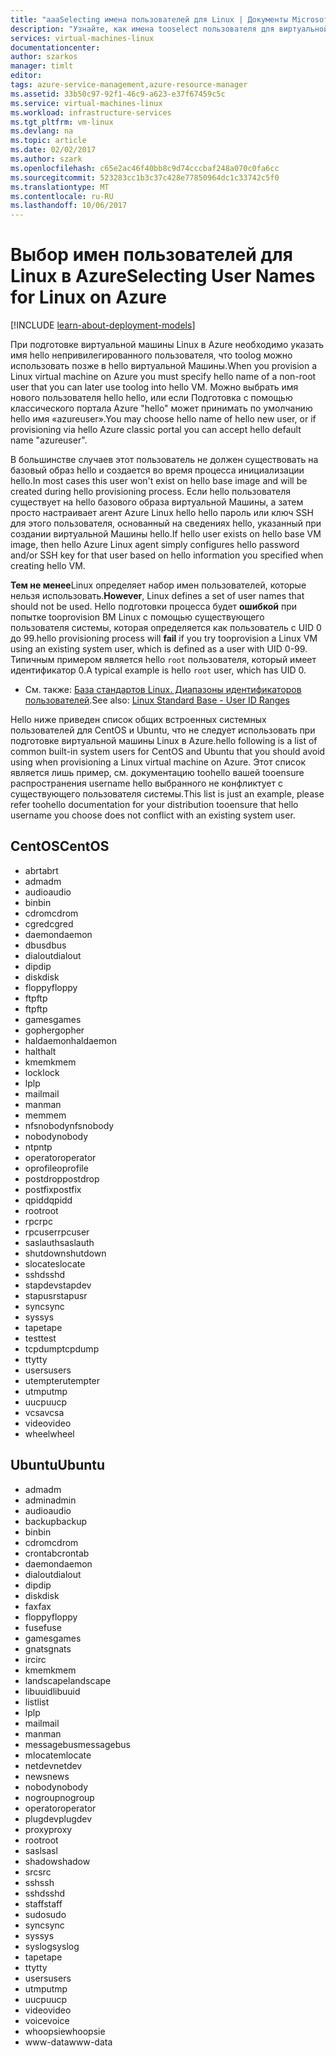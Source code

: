 ```yaml
---
title: "aaaSelecting имена пользователей для Linux | Документы Microsoft"
description: "Узнайте, как имена tooselect пользователя для виртуальной машины Linux в Azure."
services: virtual-machines-linux
documentationcenter: 
author: szarkos
manager: timlt
editor: 
tags: azure-service-management,azure-resource-manager
ms.assetid: 33b50c97-92f1-46c9-a623-e37f67459c5c
ms.service: virtual-machines-linux
ms.workload: infrastructure-services
ms.tgt_pltfrm: vm-linux
ms.devlang: na
ms.topic: article
ms.date: 02/02/2017
ms.author: szark
ms.openlocfilehash: c65e2ac46f40bb8c9d74cccbaf248a070c0fa6cc
ms.sourcegitcommit: 523283cc1b3c37c428e77850964dc1c33742c5f0
ms.translationtype: MT
ms.contentlocale: ru-RU
ms.lasthandoff: 10/06/2017
---
```

# <a name="selecting-user-names-for-linux-on-azure"></a><span data-ttu-id="bf5e3-103">Выбор имен пользователей для Linux в Azure</span><span class="sxs-lookup"><span data-stu-id="bf5e3-103">Selecting User Names for Linux on Azure</span></span>
[!INCLUDE [learn-about-deployment-models](../../../includes/learn-about-deployment-models-both-include.md)]

<span data-ttu-id="bf5e3-104">При подготовке виртуальной машины Linux в Azure необходимо указать имя hello непривилегированного пользователя, что toolog можно использовать позже в hello виртуальной Машины.</span><span class="sxs-lookup"><span data-stu-id="bf5e3-104">When you provision a Linux virtual machine on Azure you must specify hello name of a non-root user that you can later use toolog into hello VM.</span></span> <span data-ttu-id="bf5e3-105">Можно выбрать имя нового пользователя hello hello, или если Подготовка с помощью классического портала Azure "hello" может принимать по умолчанию hello имя «azureuser».</span><span class="sxs-lookup"><span data-stu-id="bf5e3-105">You may choose hello name of hello new user, or if provisioning via hello Azure classic portal you can accept hello default name "azureuser".</span></span>

<span data-ttu-id="bf5e3-106">В большинстве случаев этот пользователь не должен существовать на базовый образ hello и создается во время процесса инициализации hello.</span><span class="sxs-lookup"><span data-stu-id="bf5e3-106">In most cases this user won't exist on hello base image and will be created during hello provisioning process.</span></span> <span data-ttu-id="bf5e3-107">Если hello пользователя существует на hello базового образа виртуальной Машины, а затем просто настраивает агент Azure Linux hello hello пароль или ключ SSH для этого пользователя, основанный на сведениях hello, указанный при создании виртуальной Машины hello.</span><span class="sxs-lookup"><span data-stu-id="bf5e3-107">If hello user exists on hello base VM image, then hello Azure Linux agent simply configures hello password and/or SSH key for that user based on hello information you specified when creating hello VM.</span></span>

<span data-ttu-id="bf5e3-108">**Тем не менее**Linux определяет набор имен пользователей, которые нельзя использовать.</span><span class="sxs-lookup"><span data-stu-id="bf5e3-108">**However**, Linux defines a set of user names that should not be used.</span></span> <span data-ttu-id="bf5e3-109">Hello подготовки процесса будет **ошибкой** при попытке tooprovision ВМ Linux с помощью существующего пользователя системы, которая определяется как пользователь с UID 0 до 99.</span><span class="sxs-lookup"><span data-stu-id="bf5e3-109">hello provisioning process will **fail** if you try tooprovision a Linux VM using an existing system user, which is defined as a user with UID 0-99.</span></span> <span data-ttu-id="bf5e3-110">Типичным примером является hello `root` пользователя, который имеет идентификатор 0.</span><span class="sxs-lookup"><span data-stu-id="bf5e3-110">A typical example is hello `root` user, which has UID 0.</span></span>

* <span data-ttu-id="bf5e3-111">См. также: [База стандартов Linux. Диапазоны идентификаторов пользователей](http://refspecs.linuxfoundation.org/LSB_4.1.0/LSB-Core-generic/LSB-Core-generic/uidrange.html).</span><span class="sxs-lookup"><span data-stu-id="bf5e3-111">See also: [Linux Standard Base - User ID Ranges](http://refspecs.linuxfoundation.org/LSB_4.1.0/LSB-Core-generic/LSB-Core-generic/uidrange.html)</span></span>

<span data-ttu-id="bf5e3-112">Hello ниже приведен список общих встроенных системных пользователей для CentOS и Ubuntu, что не следует использовать при подготовке виртуальной машины Linux в Azure.</span><span class="sxs-lookup"><span data-stu-id="bf5e3-112">hello following is a list of common built-in system users for CentOS and Ubuntu that you should avoid using when provisioning a Linux virtual machine on Azure.</span></span> <span data-ttu-id="bf5e3-113">Этот список является лишь пример, см. документацию toohello вашей tooensure распространения username hello выбранного не конфликтует с существующего пользователя системы.</span><span class="sxs-lookup"><span data-stu-id="bf5e3-113">This list is just an example, please refer toohello documentation for your distribution tooensure that hello username you choose does not conflict with an existing system user.</span></span>

## <a name="centos"></a><span data-ttu-id="bf5e3-114">CentOS</span><span class="sxs-lookup"><span data-stu-id="bf5e3-114">CentOS</span></span>
* <span data-ttu-id="bf5e3-115">abrt</span><span class="sxs-lookup"><span data-stu-id="bf5e3-115">abrt</span></span>
* <span data-ttu-id="bf5e3-116">adm</span><span class="sxs-lookup"><span data-stu-id="bf5e3-116">adm</span></span>
* <span data-ttu-id="bf5e3-117">audio</span><span class="sxs-lookup"><span data-stu-id="bf5e3-117">audio</span></span>
* <span data-ttu-id="bf5e3-118">bin</span><span class="sxs-lookup"><span data-stu-id="bf5e3-118">bin</span></span>
* <span data-ttu-id="bf5e3-119">cdrom</span><span class="sxs-lookup"><span data-stu-id="bf5e3-119">cdrom</span></span>
* <span data-ttu-id="bf5e3-120">cgred</span><span class="sxs-lookup"><span data-stu-id="bf5e3-120">cgred</span></span>
* <span data-ttu-id="bf5e3-121">daemon</span><span class="sxs-lookup"><span data-stu-id="bf5e3-121">daemon</span></span>
* <span data-ttu-id="bf5e3-122">dbus</span><span class="sxs-lookup"><span data-stu-id="bf5e3-122">dbus</span></span>
* <span data-ttu-id="bf5e3-123">dialout</span><span class="sxs-lookup"><span data-stu-id="bf5e3-123">dialout</span></span>
* <span data-ttu-id="bf5e3-124">dip</span><span class="sxs-lookup"><span data-stu-id="bf5e3-124">dip</span></span>
* <span data-ttu-id="bf5e3-125">disk</span><span class="sxs-lookup"><span data-stu-id="bf5e3-125">disk</span></span>
* <span data-ttu-id="bf5e3-126">floppy</span><span class="sxs-lookup"><span data-stu-id="bf5e3-126">floppy</span></span>
* <span data-ttu-id="bf5e3-127">ftp</span><span class="sxs-lookup"><span data-stu-id="bf5e3-127">ftp</span></span>
* <span data-ttu-id="bf5e3-128">ftp</span><span class="sxs-lookup"><span data-stu-id="bf5e3-128">ftp</span></span>
* <span data-ttu-id="bf5e3-129">games</span><span class="sxs-lookup"><span data-stu-id="bf5e3-129">games</span></span>
* <span data-ttu-id="bf5e3-130">gopher</span><span class="sxs-lookup"><span data-stu-id="bf5e3-130">gopher</span></span>
* <span data-ttu-id="bf5e3-131">haldaemon</span><span class="sxs-lookup"><span data-stu-id="bf5e3-131">haldaemon</span></span>
* <span data-ttu-id="bf5e3-132">halt</span><span class="sxs-lookup"><span data-stu-id="bf5e3-132">halt</span></span>
* <span data-ttu-id="bf5e3-133">kmem</span><span class="sxs-lookup"><span data-stu-id="bf5e3-133">kmem</span></span>
* <span data-ttu-id="bf5e3-134">lock</span><span class="sxs-lookup"><span data-stu-id="bf5e3-134">lock</span></span>
* <span data-ttu-id="bf5e3-135">lp</span><span class="sxs-lookup"><span data-stu-id="bf5e3-135">lp</span></span>
* <span data-ttu-id="bf5e3-136">mail</span><span class="sxs-lookup"><span data-stu-id="bf5e3-136">mail</span></span>
* <span data-ttu-id="bf5e3-137">man</span><span class="sxs-lookup"><span data-stu-id="bf5e3-137">man</span></span>
* <span data-ttu-id="bf5e3-138">mem</span><span class="sxs-lookup"><span data-stu-id="bf5e3-138">mem</span></span>
* <span data-ttu-id="bf5e3-139">nfsnobody</span><span class="sxs-lookup"><span data-stu-id="bf5e3-139">nfsnobody</span></span>
* <span data-ttu-id="bf5e3-140">nobody</span><span class="sxs-lookup"><span data-stu-id="bf5e3-140">nobody</span></span>
* <span data-ttu-id="bf5e3-141">ntp</span><span class="sxs-lookup"><span data-stu-id="bf5e3-141">ntp</span></span>
* <span data-ttu-id="bf5e3-142">operator</span><span class="sxs-lookup"><span data-stu-id="bf5e3-142">operator</span></span>
* <span data-ttu-id="bf5e3-143">oprofile</span><span class="sxs-lookup"><span data-stu-id="bf5e3-143">oprofile</span></span>
* <span data-ttu-id="bf5e3-144">postdrop</span><span class="sxs-lookup"><span data-stu-id="bf5e3-144">postdrop</span></span>
* <span data-ttu-id="bf5e3-145">postfix</span><span class="sxs-lookup"><span data-stu-id="bf5e3-145">postfix</span></span>
* <span data-ttu-id="bf5e3-146">qpidd</span><span class="sxs-lookup"><span data-stu-id="bf5e3-146">qpidd</span></span>
* <span data-ttu-id="bf5e3-147">root</span><span class="sxs-lookup"><span data-stu-id="bf5e3-147">root</span></span>
* <span data-ttu-id="bf5e3-148">rpc</span><span class="sxs-lookup"><span data-stu-id="bf5e3-148">rpc</span></span>
* <span data-ttu-id="bf5e3-149">rpcuser</span><span class="sxs-lookup"><span data-stu-id="bf5e3-149">rpcuser</span></span>
* <span data-ttu-id="bf5e3-150">saslauth</span><span class="sxs-lookup"><span data-stu-id="bf5e3-150">saslauth</span></span>
* <span data-ttu-id="bf5e3-151">shutdown</span><span class="sxs-lookup"><span data-stu-id="bf5e3-151">shutdown</span></span>
* <span data-ttu-id="bf5e3-152">slocate</span><span class="sxs-lookup"><span data-stu-id="bf5e3-152">slocate</span></span>
* <span data-ttu-id="bf5e3-153">sshd</span><span class="sxs-lookup"><span data-stu-id="bf5e3-153">sshd</span></span>
* <span data-ttu-id="bf5e3-154">stapdev</span><span class="sxs-lookup"><span data-stu-id="bf5e3-154">stapdev</span></span>
* <span data-ttu-id="bf5e3-155">stapusr</span><span class="sxs-lookup"><span data-stu-id="bf5e3-155">stapusr</span></span>
* <span data-ttu-id="bf5e3-156">sync</span><span class="sxs-lookup"><span data-stu-id="bf5e3-156">sync</span></span>
* <span data-ttu-id="bf5e3-157">sys</span><span class="sxs-lookup"><span data-stu-id="bf5e3-157">sys</span></span>
* <span data-ttu-id="bf5e3-158">tape</span><span class="sxs-lookup"><span data-stu-id="bf5e3-158">tape</span></span>
* <span data-ttu-id="bf5e3-159">test</span><span class="sxs-lookup"><span data-stu-id="bf5e3-159">test</span></span>
* <span data-ttu-id="bf5e3-160">tcpdump</span><span class="sxs-lookup"><span data-stu-id="bf5e3-160">tcpdump</span></span>
* <span data-ttu-id="bf5e3-161">tty</span><span class="sxs-lookup"><span data-stu-id="bf5e3-161">tty</span></span>
* <span data-ttu-id="bf5e3-162">users</span><span class="sxs-lookup"><span data-stu-id="bf5e3-162">users</span></span>
* <span data-ttu-id="bf5e3-163">utempter</span><span class="sxs-lookup"><span data-stu-id="bf5e3-163">utempter</span></span>
* <span data-ttu-id="bf5e3-164">utmp</span><span class="sxs-lookup"><span data-stu-id="bf5e3-164">utmp</span></span>
* <span data-ttu-id="bf5e3-165">uucp</span><span class="sxs-lookup"><span data-stu-id="bf5e3-165">uucp</span></span>
* <span data-ttu-id="bf5e3-166">vcsa</span><span class="sxs-lookup"><span data-stu-id="bf5e3-166">vcsa</span></span>
* <span data-ttu-id="bf5e3-167">video</span><span class="sxs-lookup"><span data-stu-id="bf5e3-167">video</span></span>
* <span data-ttu-id="bf5e3-168">wheel</span><span class="sxs-lookup"><span data-stu-id="bf5e3-168">wheel</span></span>

## <a name="ubuntu"></a><span data-ttu-id="bf5e3-169">Ubuntu</span><span class="sxs-lookup"><span data-stu-id="bf5e3-169">Ubuntu</span></span>
* <span data-ttu-id="bf5e3-170">adm</span><span class="sxs-lookup"><span data-stu-id="bf5e3-170">adm</span></span>
* <span data-ttu-id="bf5e3-171">admin</span><span class="sxs-lookup"><span data-stu-id="bf5e3-171">admin</span></span>
* <span data-ttu-id="bf5e3-172">audio</span><span class="sxs-lookup"><span data-stu-id="bf5e3-172">audio</span></span>
* <span data-ttu-id="bf5e3-173">backup</span><span class="sxs-lookup"><span data-stu-id="bf5e3-173">backup</span></span>
* <span data-ttu-id="bf5e3-174">bin</span><span class="sxs-lookup"><span data-stu-id="bf5e3-174">bin</span></span>
* <span data-ttu-id="bf5e3-175">cdrom</span><span class="sxs-lookup"><span data-stu-id="bf5e3-175">cdrom</span></span>
* <span data-ttu-id="bf5e3-176">crontab</span><span class="sxs-lookup"><span data-stu-id="bf5e3-176">crontab</span></span>
* <span data-ttu-id="bf5e3-177">daemon</span><span class="sxs-lookup"><span data-stu-id="bf5e3-177">daemon</span></span>
* <span data-ttu-id="bf5e3-178">dialout</span><span class="sxs-lookup"><span data-stu-id="bf5e3-178">dialout</span></span>
* <span data-ttu-id="bf5e3-179">dip</span><span class="sxs-lookup"><span data-stu-id="bf5e3-179">dip</span></span>
* <span data-ttu-id="bf5e3-180">disk</span><span class="sxs-lookup"><span data-stu-id="bf5e3-180">disk</span></span>
* <span data-ttu-id="bf5e3-181">fax</span><span class="sxs-lookup"><span data-stu-id="bf5e3-181">fax</span></span>
* <span data-ttu-id="bf5e3-182">floppy</span><span class="sxs-lookup"><span data-stu-id="bf5e3-182">floppy</span></span>
* <span data-ttu-id="bf5e3-183">fuse</span><span class="sxs-lookup"><span data-stu-id="bf5e3-183">fuse</span></span>
* <span data-ttu-id="bf5e3-184">games</span><span class="sxs-lookup"><span data-stu-id="bf5e3-184">games</span></span>
* <span data-ttu-id="bf5e3-185">gnats</span><span class="sxs-lookup"><span data-stu-id="bf5e3-185">gnats</span></span>
* <span data-ttu-id="bf5e3-186">irc</span><span class="sxs-lookup"><span data-stu-id="bf5e3-186">irc</span></span>
* <span data-ttu-id="bf5e3-187">kmem</span><span class="sxs-lookup"><span data-stu-id="bf5e3-187">kmem</span></span>
* <span data-ttu-id="bf5e3-188">landscape</span><span class="sxs-lookup"><span data-stu-id="bf5e3-188">landscape</span></span>
* <span data-ttu-id="bf5e3-189">libuuid</span><span class="sxs-lookup"><span data-stu-id="bf5e3-189">libuuid</span></span>
* <span data-ttu-id="bf5e3-190">list</span><span class="sxs-lookup"><span data-stu-id="bf5e3-190">list</span></span>
* <span data-ttu-id="bf5e3-191">lp</span><span class="sxs-lookup"><span data-stu-id="bf5e3-191">lp</span></span>
* <span data-ttu-id="bf5e3-192">mail</span><span class="sxs-lookup"><span data-stu-id="bf5e3-192">mail</span></span>
* <span data-ttu-id="bf5e3-193">man</span><span class="sxs-lookup"><span data-stu-id="bf5e3-193">man</span></span>
* <span data-ttu-id="bf5e3-194">messagebus</span><span class="sxs-lookup"><span data-stu-id="bf5e3-194">messagebus</span></span>
* <span data-ttu-id="bf5e3-195">mlocate</span><span class="sxs-lookup"><span data-stu-id="bf5e3-195">mlocate</span></span>
* <span data-ttu-id="bf5e3-196">netdev</span><span class="sxs-lookup"><span data-stu-id="bf5e3-196">netdev</span></span>
* <span data-ttu-id="bf5e3-197">news</span><span class="sxs-lookup"><span data-stu-id="bf5e3-197">news</span></span>
* <span data-ttu-id="bf5e3-198">nobody</span><span class="sxs-lookup"><span data-stu-id="bf5e3-198">nobody</span></span>
* <span data-ttu-id="bf5e3-199">nogroup</span><span class="sxs-lookup"><span data-stu-id="bf5e3-199">nogroup</span></span>
* <span data-ttu-id="bf5e3-200">operator</span><span class="sxs-lookup"><span data-stu-id="bf5e3-200">operator</span></span>
* <span data-ttu-id="bf5e3-201">plugdev</span><span class="sxs-lookup"><span data-stu-id="bf5e3-201">plugdev</span></span>
* <span data-ttu-id="bf5e3-202">proxy</span><span class="sxs-lookup"><span data-stu-id="bf5e3-202">proxy</span></span>
* <span data-ttu-id="bf5e3-203">root</span><span class="sxs-lookup"><span data-stu-id="bf5e3-203">root</span></span>
* <span data-ttu-id="bf5e3-204">sasl</span><span class="sxs-lookup"><span data-stu-id="bf5e3-204">sasl</span></span>
* <span data-ttu-id="bf5e3-205">shadow</span><span class="sxs-lookup"><span data-stu-id="bf5e3-205">shadow</span></span>
* <span data-ttu-id="bf5e3-206">src</span><span class="sxs-lookup"><span data-stu-id="bf5e3-206">src</span></span>
* <span data-ttu-id="bf5e3-207">ssh</span><span class="sxs-lookup"><span data-stu-id="bf5e3-207">ssh</span></span>
* <span data-ttu-id="bf5e3-208">sshd</span><span class="sxs-lookup"><span data-stu-id="bf5e3-208">sshd</span></span>
* <span data-ttu-id="bf5e3-209">staff</span><span class="sxs-lookup"><span data-stu-id="bf5e3-209">staff</span></span>
* <span data-ttu-id="bf5e3-210">sudo</span><span class="sxs-lookup"><span data-stu-id="bf5e3-210">sudo</span></span>
* <span data-ttu-id="bf5e3-211">sync</span><span class="sxs-lookup"><span data-stu-id="bf5e3-211">sync</span></span>
* <span data-ttu-id="bf5e3-212">sys</span><span class="sxs-lookup"><span data-stu-id="bf5e3-212">sys</span></span>
* <span data-ttu-id="bf5e3-213">syslog</span><span class="sxs-lookup"><span data-stu-id="bf5e3-213">syslog</span></span>
* <span data-ttu-id="bf5e3-214">tape</span><span class="sxs-lookup"><span data-stu-id="bf5e3-214">tape</span></span>
* <span data-ttu-id="bf5e3-215">tty</span><span class="sxs-lookup"><span data-stu-id="bf5e3-215">tty</span></span>
* <span data-ttu-id="bf5e3-216">users</span><span class="sxs-lookup"><span data-stu-id="bf5e3-216">users</span></span>
* <span data-ttu-id="bf5e3-217">utmp</span><span class="sxs-lookup"><span data-stu-id="bf5e3-217">utmp</span></span>
* <span data-ttu-id="bf5e3-218">uucp</span><span class="sxs-lookup"><span data-stu-id="bf5e3-218">uucp</span></span>
* <span data-ttu-id="bf5e3-219">video</span><span class="sxs-lookup"><span data-stu-id="bf5e3-219">video</span></span>
* <span data-ttu-id="bf5e3-220">voice</span><span class="sxs-lookup"><span data-stu-id="bf5e3-220">voice</span></span>
* <span data-ttu-id="bf5e3-221">whoopsie</span><span class="sxs-lookup"><span data-stu-id="bf5e3-221">whoopsie</span></span>
* <span data-ttu-id="bf5e3-222">www-data</span><span class="sxs-lookup"><span data-stu-id="bf5e3-222">www-data</span></span>

